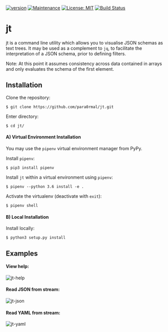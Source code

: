 [![version](https://img.shields.io/badge/Version-1.0-teal.svg)](https://GitHub.com/Naereen/StrapDown.js/graphs/commit-activity)
[![Maintenance](https://img.shields.io/badge/Maintained%3F-yes-teal.svg)](https://GitHub.com/Naereen/StrapDown.js/graphs/commit-activity)
[![License: MIT](https://img.shields.io/badge/License-MIT-teal.svg)](https://opensource.org/licenses/MIT)
[![Build Status](https://travis-ci.com/para0rmal/jt.svg?branch=master)](https://travis-ci.com/para0rmal/jt)


# jt

jt is a command line utility which allows you to visualise JSON schemas as text trees. It may be used as a complement to `jq`, to facilitate the interpretation of a JSON schema, prior to defining filters.

Note: At this point it assumes consistency across data contained in arrays and only evaluates the schema of the first element.

Installation
---


Clone the repository:
```
$ git clone https://github.com/para0rmal/jt.git
```

Enter directory:
```
$ cd jt/
```

#### A) Virtual Environment Installation

You may use the `pipenv` virtual environment manager from PyPy. 

Install `pipenv`:
```
$ pip3 install pipenv
```

Install `jt` within a virtual environment using `pipenv`:
```
$ pipenv --python 3.6 install -e .
```

Activate the virtualenv (deactivate with `exit`):
```
$ pipenv shell
```


#### B) Local Installation

Install locally:
```
$ python3 setup.py install
```

Examples
---

#### View help:
![jt-help](https://user-images.githubusercontent.com/15225347/76717794-9ab50d00-672c-11ea-9431-38fc6d6b0667.png)

#### Read JSON from stream:
![jt-json](https://user-images.githubusercontent.com/15225347/76711660-c5419e80-6709-11ea-8b03-0795f107a9c1.png)

#### Read YAML from stream:
![jt-yaml](https://user-images.githubusercontent.com/15225347/76711659-c4a90800-6709-11ea-908f-5699c0b17308.png)

